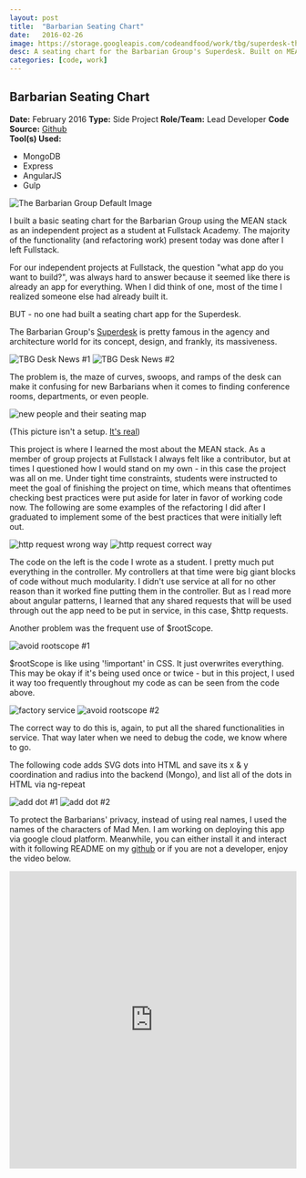 ```yaml
---
layout: post
title:  "Barbarian Seating Chart"
date:   2016-02-26
image: https://storage.googleapis.com/codeandfood/work/tbg/superdesk-thumbnail.png
desc: A seating chart for the Barbarian Group's Superdesk. Built on MEAN stack.
categories: [code, work]
---
```


<div class="project-description">
	<h2>Barbarian Seating Chart</h2>
	<div class="desc">
		<span><strong>Date:</strong> February 2016</span>
		<span><strong>Type:</strong> Side Project</span>
		<span><strong>Role/Team:</strong> Lead Developer</span>
		<span><strong>Code Source:</strong> <a href="https://github.com/jeesunikim/superdesk" target="_blank">Github</a></span>
	</div>
	<div class="desc">
		<span><strong>Tool(s) Used:</strong></span>
		<ul>
			<li>MongoDB</li>
			<li>Express</li>
			<li>AngularJS</li>
			<li>Gulp</li>
		</ul>
	</div>
</div>

<div class="project-image">
	<img src="https://storage.googleapis.com/codeandfood/work/tbg/superdesk.png" alt="The Barbarian Group Default Image" />
</div>

<p>I built a basic seating chart for the Barbarian Group using the MEAN stack as an independent project as a student at Fullstack Academy. The majority of the functionality (and refactoring work) present today was done after I left Fullstack.</p>

<p>For our independent projects at Fullstack, the question "what app do you want to build?", was always hard to answer because it seemed like there is already an app for everything. When I did think of one, most of the time I realized someone else had already built it.</p>

<p>BUT - no one had built a seating chart app for the Superdesk.</p>

<p>The Barbarian Group's <a href="http://www.architectmagazine.com/technology/detail/innovative-detail-the-superdesk-at-the-barbarian-group-office_o" target="_blank">Superdesk</a> is pretty famous in the agency and architecture world for its concept, design, and frankly, its massiveness.</p>

<div class="project-image inline">
	<img src="https://storage.googleapis.com/codeandfood/work/tbg/desk-01.png" alt="TBG Desk News #1" />
	<img src="https://storage.googleapis.com/codeandfood/work/tbg/desk-03.png" alt="TBG Desk News #2" />
</div>

<p>The problem is, the maze of curves, swoops, and ramps of the desk can make it confusing for new Barbarians when it comes to finding conference rooms, departments, or even people.</p>

<div class="project-image">
	<img src="https://storage.googleapis.com/codeandfood/work/tbg/new-people.jpg" alt="new people and their seating map" />
	<p>(This picture isn't a setup. <u>It's real</u>)</p>
</div>

<p>
	This project is where I learned the most about the MEAN stack. As a member of group projects at Fullstack I always felt like a contributor, but at times I questioned how I would stand on my own - in this case the project was all on me. Under tight time constraints, students were instructed to meet the goal of finishing the project on time, which means that oftentimes checking best practices were put aside for later in favor of working code now. The following are some examples of the refactoring I did after I graduated to implement some of the best practices that were initially left out.</p>

<div class="project-image inline">
	<img src="https://storage.googleapis.com/codeandfood/work/tbg/http-01.png" alt="http request wrong way" />
	<img src="https://storage.googleapis.com/codeandfood/work/tbg/http-02.png" alt="http request correct way" />
</div>

<p>The code on the left is the code I wrote as a student. I pretty much put everything in the controller. My controllers at that time were big giant blocks of code without much modularity. I didn't use service at all for no other reason than it worked fine putting them in the controller. But as I read more about angular patterns, I learned that any shared requests that will be used through out the app need to be put in service, in this case, $http requests.</p>

<p>Another problem was the frequent use of $rootScope.</p>

<div class="project-image">
	<img src="https://storage.googleapis.com/codeandfood/work/tbg/avoid-rootscope-01.png" alt="avoid rootscope #1" />
</div>

<p>$rootScope is like using '!important' in CSS. It just overwrites everything. This may be okay if it's being used once or twice - but in this project, I used it way too frequently throughout my code as can be seen from the code above.</p>

<div class="project-image inline">
	<img src="https://storage.googleapis.com/codeandfood/work/tbg/factory-service.png" alt="factory service" />
	<img src="https://storage.googleapis.com/codeandfood/work/tbg/avoid-rootscope-02.png" alt="avoid rootscope #2" />
</div>

<p>The correct way to do this is, again, to put all the shared functionalities in service. That way later when we need to debug the code, we know where to go.</p>

<p>The following code adds SVG dots into HTML and save its x &amp; y coordination and radius into the backend (Mongo), and list all of the dots in HTML via ng-repeat</p>

<div class="project-image inline">
	<img src="https://storage.googleapis.com/codeandfood/work/tbg/add-dot-01.png" alt="add dot #1" />
	<img src="https://storage.googleapis.com/codeandfood/work/tbg/add-dot-02.png" alt="add dot #2" />
</div>

<p>To protect the Barbarians' privacy, instead of using real names, I used the names of the characters of Mad Men. I am working on deploying this app via google cloud platform. Meanwhile, you can either install it and interact with it following README on my <a href="https://github.com/jeesunikim/superdesk" target="_blank">github</a> or if you are not a developer, enjoy the video below.</p>

<div class="project-image">
	<iframe src="https://player.vimeo.com/video/179829826" width="100%" height="522" frameborder="0" webkitallowfullscreen mozallowfullscreen allowfullscreen></iframe>
</div>